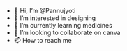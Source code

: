 - 👋 Hi, I’m @Pannujyoti
- 👀 I’m interested in designing
- 🌱 I’m currently learning medicines
- 💞️ I’m looking to collaborate on canva
- 📫 How to reach me 

<!---
Pannujyoti/Pannujyoti is a ✨ special ✨ repository because its `README.md` (this file) appears on your GitHub profile.
You can click the Preview link to take a look at your changes.
--->
